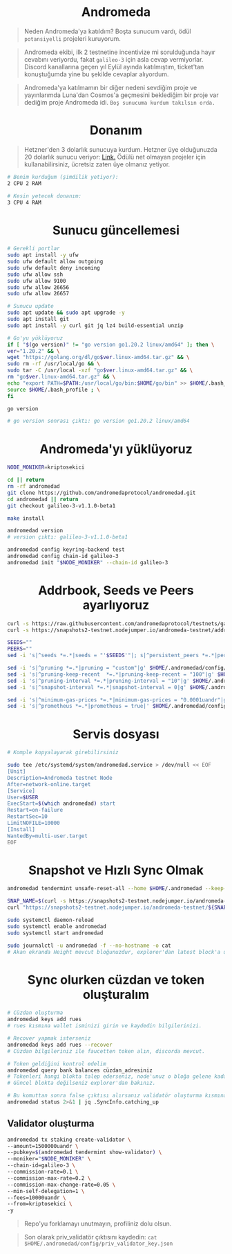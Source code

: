 <h1 align="center"> Andromeda </h1>

> Neden Andromeda'ya katıldım? Boşta sunucum vardı, ödül `potansiyelli` projeleri kuruyorum.

> Andromeda ekibi, ilk 2 testnetine incentivize mi sorulduğunda hayır cevabını veriyordu, fakat `galileo-3` için asla cevap vermiyorlar. Discord kanallarına geçen yıl Eylül ayında katılmıştım, ticket'tan konuştuğumda yine bu şekilde cevaplar alıyordum.

> Andromeda'ya katılmamın bir diğer nedeni sevdiğim proje ve yayınlarımda Luna'dan Cosmos'a geçmesini beklediğim bir proje var dediğim proje Andromeda idi. `Boş sunucuma kurdum takılsın orda.`

<h1 align="center"> Donanım </h1>

> Hetzner'den 3 dolarlık sunucuya kurdum. Hetzner üye olduğunuzda 20 dolarlık sunucu veriyor: [Link.](https://hetzner.cloud/?ref=gIFAhUnYYjD3) Ödülü net olmayan projeler için kullanabilirsiniz, ücretsiz zaten üye olmanız yetiyor.

```sh
# Benim kurduğum (şimdilik yetiyor):
2 CPU 2 RAM

# Kesin yetecek donanım:
3 CPU 4 RAM
```

<h1 align="center"> Sunucu güncellemesi </h1>

```sh
# Gerekli portlar
sudo apt install -y ufw
sudo ufw default allow outgoing
sudo ufw default deny incoming
sudo ufw allow ssh
sudo ufw allow 9100
sudo ufw allow 26656
sudo ufw allow 26657

# Sunucu update 
sudo apt update && sudo apt upgrade -y
sudo apt install git
sudo apt install -y curl git jq lz4 build-essential unzip

# Go'yu yüklüyoruz
if [ "$(go version)" != "go version go1.20.2 linux/amd64" ]; then \
ver="1.20.2" && \
wget "https://golang.org/dl/go$ver.linux-amd64.tar.gz" && \
sudo rm -rf /usr/local/go && \
sudo tar -C /usr/local -xzf "go$ver.linux-amd64.tar.gz" && \
rm "go$ver.linux-amd64.tar.gz" && \
echo "export PATH=$PATH:/usr/local/go/bin:$HOME/go/bin" >> $HOME/.bash_profile && \
source $HOME/.bash_profile ; \
fi

go version

# go version sonrası çıktı: go version go1.20.2 linux/amd64
```
<h1 align="center"> Andromeda'yı yüklüyoruz </h1>

```sh
NODE_MONIKER=kriptosekici

cd || return
rm -rf andromedad
git clone https://github.com/andromedaprotocol/andromedad.git
cd andromedad || return
git checkout galileo-3-v1.1.0-beta1

make install

andromedad version 
# version çıktı: galileo-3-v1.1.0-beta1

andromedad config keyring-backend test
andromedad config chain-id galileo-3
andromedad init "$NODE_MONIKER" --chain-id galileo-3
```
<h1 align="center"> Addrbook, Seeds ve Peers ayarlıyoruz </h1>

```sh
curl -s https://raw.githubusercontent.com/andromedaprotocol/testnets/galileo-3/genesis.json > $HOME/.andromedad/config/genesis.json
curl -s https://snapshots2-testnet.nodejumper.io/andromeda-testnet/addrbook.json > $HOME/.andromedad/config/addrbook.json

SEEDS=""
PEERS=""
sed -i 's|^seeds *=.*|seeds = "'$SEEDS'"|; s|^persistent_peers *=.*|persistent_peers = "'$PEERS'"|' $HOME/.andromedad/config/config.toml

sed -i 's|^pruning *=.*|pruning = "custom"|g' $HOME/.andromedad/config/app.toml
sed -i 's|^pruning-keep-recent  *=.*|pruning-keep-recent = "100"|g' $HOME/.andromedad/config/app.toml
sed -i 's|^pruning-interval *=.*|pruning-interval = "10"|g' $HOME/.andromedad/config/app.toml
sed -i 's|^snapshot-interval *=.*|snapshot-interval = 0|g' $HOME/.andromedad/config/app.toml

sed -i 's|^minimum-gas-prices *=.*|minimum-gas-prices = "0.0001uandr"|g' $HOME/.andromedad/config/app.toml
sed -i 's|^prometheus *=.*|prometheus = true|' $HOME/.andromedad/config/config.toml
```

<h1 align="center"> Servis dosyası </h1>

```sh
# Komple kopyalayarak girebilirsiniz

sudo tee /etc/systemd/system/andromedad.service > /dev/null << EOF
[Unit]
Description=Andromeda testnet Node
After=network-online.target
[Service]
User=$USER
ExecStart=$(which andromedad) start
Restart=on-failure
RestartSec=10
LimitNOFILE=10000
[Install]
WantedBy=multi-user.target
EOF
```
<h1 align="center"> Snapshot ve Hızlı Sync Olmak </h1>

```sh
andromedad tendermint unsafe-reset-all --home $HOME/.andromedad --keep-addr-book

SNAP_NAME=$(curl -s https://snapshots2-testnet.nodejumper.io/andromeda-testnet/info.json | jq -r .fileName)
curl "https://snapshots2-testnet.nodejumper.io/andromeda-testnet/${SNAP_NAME}" | lz4 -dc - | tar -xf - -C "$HOME/.andromedad"

sudo systemctl daemon-reload
sudo systemctl enable andromedad
sudo systemctl start andromedad

sudo journalctl -u andromedad -f --no-hostname -o cat
# Akan ekranda Height mevcut bloğunuzdur, explorer'dan latest block'a ulaşabilirsiniz.
```

<h1 align="center"> Sync olurken cüzdan ve token oluşturalım </h1>

```sh
# Cüzdan oluşturma
andromedad keys add rues
# rues kısmına wallet isminizi girin ve kaydedin bilgilerinizi.

# Recover yapmak isterseniz
andromedad keys add rues --recover
# Cüzdan bilgileriniz ile faucetten token alın, discorda mevcut.

# Token geldiğini kontrol edelim
andromedad query bank balances cüzdan_adresiniz
# Tokenleri hangi blokta talep ederseniz, node'unuz o bloğa gelene kadar tokenlerinizi göstermez
# Güncel blokta değilseniz explorer'dan bakınız.

# Bu komuttan sonra false çıktısı alırsanız validatör oluşturma kısmına geçebilirsiniz.
andromedad status 2>&1 | jq .SyncInfo.catching_up
```
## Validator oluşturma
```sh
andromedad tx staking create-validator \
--amount=1500000uandr \
--pubkey=$(andromedad tendermint show-validator) \
--moniker="$NODE_MONIKER" \
--chain-id=galileo-3 \
--commission-rate=0.1 \
--commission-max-rate=0.2 \
--commission-max-change-rate=0.05 \
--min-self-delegation=1 \
--fees=10000uandr \
--from=kriptosekici \
-y
```

> Repo'yu forklamayı unutmayın, profiliniz dolu olsun.

> Son olarak priv_validatör çıktısını kaydedin: `cat $HOME/.andromedad/config/priv_validator_key.json`

















